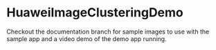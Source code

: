 # HuaweiImageClusteringDemo

Checkout the documentation branch for sample images to use with the sample app and a video demo of the demo app running.
